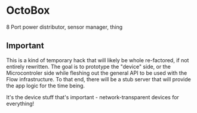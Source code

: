 # OctoBox
8 Port power distributor, sensor manager, thing

## Important
This is a kind of temporary hack that will likely be whole re-factored, if not entirely rewritten. The goal is to prototype the "device" side, or the Microcontroler side while fleshing out the general API to be used with the Flow infrastructure. To that end, there will be a stub server that will provide the app logic for the time being.

It's the device stuff that's important - network-transparent devices for everything!

